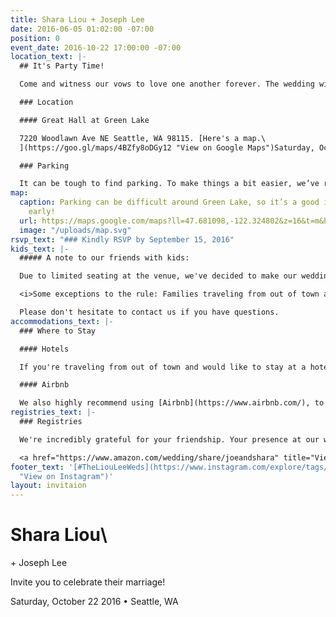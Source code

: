 ```yaml
---
title: Shara Liou + Joseph Lee
date: 2016-06-05 01:02:00 -07:00
position: 0
event_date: 2016-10-22 17:00:00 -07:00
location_text: |-
  ## It's Party Time!

  Come and witness our vows to love one another forever. The wedding will begin at 5pm. After the ceremony, there will be a cocktail hour, followed by a tasty dinner, and lots of enthusiastic dancing. The dress code is [semi-formal](https://www.theknot.com/content/wedding-guest-attire-cheat-sheet). (Think, cocktail dresses, suit and tie.)

  ### Location

  #### Great Hall at Green Lake

  7220 Woodlawn Ave NE Seattle, WA 98115. [Here's a map.\
  ](https://goo.gl/maps/4BZfy8oDGy12 "View on Google Maps")Saturday, October 22, 2016 | 5pm-10pm

  ### Parking

  It can be tough to find parking. To make things a bit easier, we’ve reserved a limited amount of parking spots at [Seattle Formosan Christian Church: 333 NE 76th St](https://goo.gl/maps/Mvczd37yaHC2). If all else fails, you can also pay $8 for parking under PCC grocery.
map:
  caption: Parking can be difficult around Green Lake, so it’s a good idea to come
    early!
  url: https://maps.google.com/maps?ll=47.681098,-122.324802&z=16&t=m&hl=en-US&gl=US&mapclient=embed&daddr=Great%20Hall%20at%20Green%20Lake%207220%20Woodlawn%20Ave%20NE%20Seattle%2C%20WA%2098115@47.6810985,-122.3248016
  image: "/uploads/map.svg"
rsvp_text: "### Kindly RSVP by September 15, 2016"
kids_text: |-
  ##### A note to our friends with kids:

  Due to limited seating at the venue, we've decided to make our wedding a (mostly) adult-only event. We hope this advance notice means you're still able to celebrate our big day and you'll enjoy having the evening off!

  <i>Some exceptions to the rule: Families traveling from out of town are welcome to bring their children. If you have a newborn, we're eager to meet them at the wedding!</i>

  Please don't hesitate to contact us if you have questions.
accommodations_text: |-
  ### Where to Stay

  #### Hotels

  If you're traveling from out of town and would like to stay at a hotel, we recommend staying at [University Inn](http://www.universityinnseattle.com/), [Watertown Hotel](http://www.watertownseattle.com/), or [Hotel Deca](http://www.hoteldeca.com/). These hotels are a short drive away from our wedding venue, [Great Hall at Green Lake](https://goo.gl/maps/4BZfy8oDGy12). (Insider tip: Use the code **WED** to get a discounted rate on your room at University Inn and Watertown Hotel.)

  #### Airbnb

  We also highly recommend using [Airbnb](https://www.airbnb.com/), to find a unique place that suits your needs. If it's your first time using Airbnb, [sign up here for $30 off your first reservation](https://www.airbnb.com/c/sliou11).
registries_text: |-
  ### Registries

  We're incredibly grateful for your friendship. Your presence at our wedding is enough of a gift! That said, if you'd like to contribute to this new and exciting chapter in our lives, please visit our registries at [Amazon](https://www.amazon.com/wedding/shara-liou-joe-lee-seattle-october-2016/registry/324Q8TYP7EUML "View our Amazon Registry") and [Macy's](https://www.macys.com/wgl/registry/guest/2316601 "View Our Registry on Macy's").

  <a href="https://www.amazon.com/wedding/share/joeandshara" title="View our Amazon Registry" class="button"><i class="fa fa-amazon" aria-hidden="true"></i>Amazon</a> <a href="https://www.macys.com/wgl/registry/guest/2316601" title="View Our Registry on Macy's" class="button">Macy’s</a>
footer_text: '[#TheLiouLeeWeds](https://www.instagram.com/explore/tags/TheLiouLeeWeds/
  "View on Instagram")'
layout: invitaion
---
```


# Shara Liou\
\+ Joseph Lee

Invite you to celebrate their marriage!

Saturday, October 22 2016 • Seattle, WA